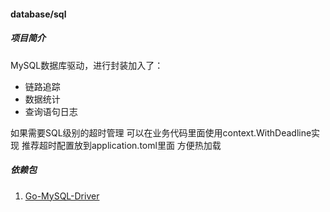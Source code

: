 #### database/sql

##### 项目简介
MySQL数据库驱动，进行封装加入了：
 * 链路追踪
 * 数据统计
 * 查询语句日志

如果需要SQL级别的超时管理 可以在业务代码里面使用context.WithDeadline实现 推荐超时配置放到application.toml里面 方便热加载

##### 依赖包
1. [Go-MySQL-Driver](https://github.com/go-sql-driver/mysql)
